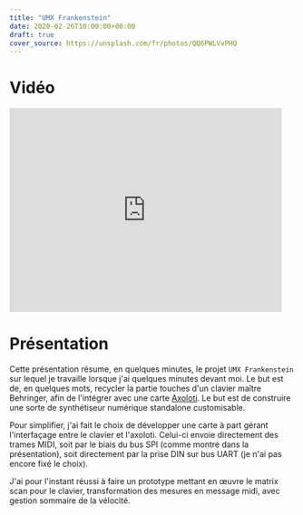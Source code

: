 ```yaml
---
title: "UMX Frankenstein"
date: 2020-02-26T10:00:00+00:00
draft: true
cover_source: https://unsplash.com/fr/photos/QQ6PWLVvPHQ
---
```


# Vidéo

<iframe src="https://medias.ircam.fr/embed/media/xe73b89" allowfullscreen="" width="480" height="360" frameborder="0"></iframe>


# Présentation

Cette présentation résume, en quelques minutes, le projet `UMX Frankenstein`
sur lequel je travaille lorsque j'ai quelques minutes devant moi. Le but est
de, en quelques mots, recycler la partie touches d'un clavier maître Behringer,
afin de l'intégrer avec une carte [Axoloti](https://axoloti.com). Le but est de construire une sorte
de synthétiseur numérique standalone customisable.

Pour simplifier, j'ai fait le choix de développer une carte à part gérant
l'interfaçage entre le clavier et l'axoloti. Celui-ci envoie directement des
trames MIDI, soit par le biais du bus SPI (comme montré dans la présentation),
soit directement par la prise DIN sur bus UART (je n'ai pas encore fixé le
choix).

J'ai pour l'instant réussi à faire un prototype mettant en œuvre le matrix scan
pour le clavier, transformation des mesures en message midi, avec gestion
sommaire de la vélocité.
